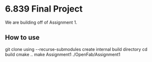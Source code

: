 # 6.839 Final Project

We are building off of Assignment 1. 

## How to use

git clone using --recurse-submodules
create internal build directory
cd build
cmake ..
make Assignment1
./OpenFab/Assignment1
